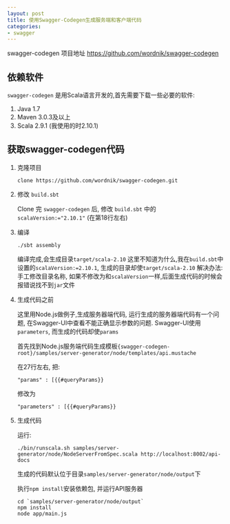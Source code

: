 ```yaml
---
layout: post
title: 使用Swagger-Codegen生成服务端和客户端代码
categories:
- swagger
---
```


swagger-codegen 项目地址
https://github.com/wordnik/swagger-codegen

## 依赖软件

`swagger-codegen` 是用Scala语言开发的,首先需要下载一些必要的软件:

1. Java 1.7
2. Maven 3.0.3及以上
3. Scala 2.9.1 (我使用的时2.10.1)

## 获取swagger-codegen代码

1. 克隆项目

    ```
    clone https://github.com/wordnik/swagger-codegen.git
    ```

2. 修改 `build.sbt`

    Clone 完 `swagger-codegen` 后, 修改 `build.sbt` 中的 `scalaVersion:="2.10.1"` (在第18行左右)

3. 编译

    ```
    ./sbt assembly
    ```
    编译完成,会生成目录`target/scala-2.10`
    这里不知道为什么,我在`build.sbt`中设置的`scalaVersion:=2.10.1`, 生成的目录却使`target/scala-2.10`
    解决办法:
    手工修改目录名称, 如果不修改为和`scalaVersion`一样,后面生成代码的时候会报错说找不到`jar`文件


4. 生成代码之前

    这里用Node.js做例子,生成服务器端代码, 运行生成的服务器端代码有一个问题, 在Swagger-UI中查看不能正确显示参数的问题. Swagger-UI使用`parameters`, 而生成的代码却使`params`

    首先找到Node.js服务端代码生成模板`{swagger-codegen-root}/samples/server-generator/node/templates/api.mustache`

    在27行左右, 把:
    ```
    "params" : [{{#queryParams}}
    ```
    修改为
    ```
    "parameters" : [{{#queryParams}}
    ```

5. 生成代码

    运行:

    ```
    ./bin/runscala.sh samples/server-generator/node/NodeServerFromSpec.scala http://localhost:8002/api-docs
    ```

    生成的代码默认位于目录`samples/server-generator/node/output`下

    执行`npm install`安装依赖包, 并运行API服务器
    ```
    cd `samples/server-generator/node/output`
    npm install
    node app/main.js
    ```


    